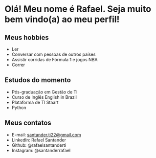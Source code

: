 # Olá! Meu nome é Rafael. Seja muito bem vindo(a) ao meu perfil!

## Meus hobbies

- Ler
- Conversar com pessoas de outros países
- Assistir corridas de Fórmula 1 e jogos NBA
- Correr

## Estudos do momento

- Pós-graduação em Gestão de TI
- Curso de Inglês English in Brazil
- Plataforma de TI Staart
- Python

## Meus contatos

- E-mail: santander.ti22@gmail.com
- LinkedIn: Rafael Santander
- Github: @rafaelsantanderti
- Instagram: @santanderrafael
